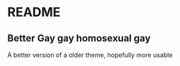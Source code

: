 # README
## Better Gay gay homosexual gay


A better version of a older theme, hopefully more usable